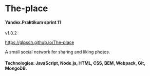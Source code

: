 # The-place

#### Yandex.Praktikum sprint 11

v1.0.2

https://glpsch.github.io/The-place


A small social network for sharing and liking photos.

#### Technologies: JavaScript, Node.js, HTML, CSS, BEM, Webpack, Git, MongoDB.
